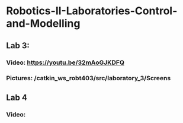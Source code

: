 # Robotics-II-Laboratories-Control-and-Modelling
## Lab 3: 
###  Video: https://youtu.be/32mAoGJKDFQ
###  Pictures: /catkin_ws_robt403/src/laboratory_3/Screens
## Lab 4
###  Video:
